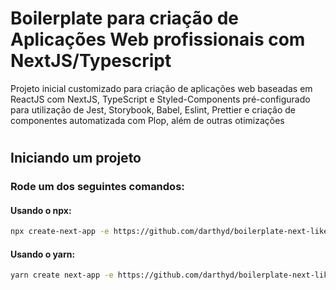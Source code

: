# Boilerplate para criação de Aplicações Web profissionais com NextJS/Typescript

Projeto inicial customizado para criação de aplicações web baseadas em ReactJS com NextJS, TypeScript e Styled-Components
pré-configurado para utilização de Jest, Storybook, Babel, Eslint, Prettier e criação de componentes automatizada com Plop,
além de outras otimizações

#

## Iniciando um projeto

### Rode um dos seguintes comandos: 

#### Usando o npx:

```sh
npx create-next-app -e https://github.com/darthyd/boilerplate-next-like-a-pro
```

#### Usando o yarn:

```sh
yarn create next-app -e https://github.com/darthyd/boilerplate-next-like-a-pro
```
